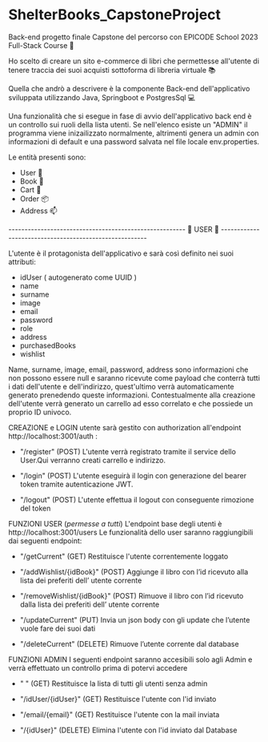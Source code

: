 # ShelterBooks_CapstoneProject
Back-end progetto finale Capstone del percorso con EPICODE School 2023 Full-Stack Course 🚀

Ho scelto di creare un sito e-commerce di libri che permettesse all'utente di tenere traccia dei suoi acquisti sottoforma di libreria virtuale 📚

Quella che andrò a descrivere è la componente Back-end dell'applicativo sviluppata utilizzando Java, Springboot e PostgresSql 💻

Una funzionalità che si esegue in fase di avvio dell'applicativo back end è un controllo sui ruoli della lista utenti.
Se nell'elenco esiste un "ADMIN" il programma viene inizailizzato normalmente, altrimenti genera un admin con informazioni di default e una password salvata nel file locale env.properties.

Le entità presenti sono:

- User 👤
- Book 📙
- Cart 🛒
- Order 📦
- Address 📫

------------------------------------------------------- 👤 USER 👤 -------------------------------------------------------

L'utente è il protagonista dell'applicativo e sarà così definito nei suoi attributi:

- idUser ( autogenerato come UUID )
- name
- surname
- image
- email
- password
- role
- address
- purchasedBooks
- wishlist

Name, surname, image, email, password, address sono informazioni che non possono essere null e saranno ricevute come payload che conterrà tutti i dati dell'utente e dell'indirizzo, quest'ultimo verrà automaticamente generato prenedendo queste informazioni.
Contestualmente alla creazione dell'utente verrà generato un carrello ad esso correlato e che possiede un proprio ID univoco.

CREAZIONE e LOGIN utente sarà gestito con authorization all'endpoint http://localhost:3001/auth :

- "/register" (POST)
  L'utente verrà registrato tramite il service dello User.Qui verranno creati carrello e indirizzo.

- "/login" (POST)
  L'utente eseguirà il login con generazione del bearer token tramite autenticazione JWT.

- "/logout" (POST)
  L'utente effettua il logout con conseguente rimozione del token

FUNZIONI USER (*permesse a tutti*)
L'endpoint base degli utenti è http://localhost:3001/users
Le funzionalità dello user saranno raggiungibili dai seguenti endpoint:

- "/getCurrent" (GET)
  Restituisce l'utente correntemente loggato

- "/addWishlist/{idBook}" (POST)
  Aggiunge il libro con l’id ricevuto alla lista dei preferiti dell’ utente corrente

- "/removeWishlist/{idBook}" (POST)
  Rimuove il libro con l’id ricevuto dalla lista dei preferiti dell’ utente corrente

- "/updateCurrent" (PUT)
  Invia un json body con gli update che l’utente vuole fare dei suoi dati

- "/deleteCurrent" (DELETE)
  Rimuove l’utente corrente dal database

FUNZIONI ADMIN
I seguenti endpoint saranno accesibili solo agli Admin e verrà effettuato un controllo prima di potervi accedere

- " " (GET)
  Restituisce la lista di tutti gli utenti senza admin

- "/idUser/{idUser}" (GET)
  Restituisce l'utente con l'id inviato

- "/email/{email}" (GET)
  Restituisce l'utente con la mail inviata

- "/{idUser}" (DELETE)
  Elimina l'utente con l'id inviato dal Database
  
